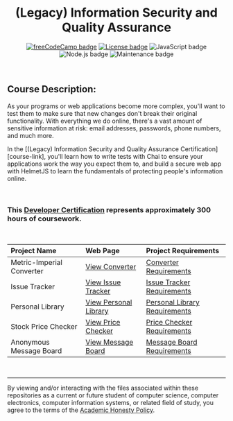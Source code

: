 <div align="center">

# (Legacy) Information Security and Quality Assurance

[![freeCodeCamp badge]][Information Security and Quality Assurance Certificate]
[![License badge]][Repository license]
![JavaScript badge](https://img.shields.io/badge/JavaScript-000?logo=JavaScript&logoColor=F7DF1E&style=flat-square)
![Node.js badge](https://img.shields.io/badge/Node.js-000?logo=Node.js&style=flat-square)
![Maintenance badge](https://img.shields.io/maintenance/no/2018?style=flat-square)

</div>

<br>

## Course Description:
As your programs or web applications become more complex, you'll want to test them to make sure that new changes don't break their original functionality. With everything we do online, there's a vast amount of sensitive information at risk: email addresses, passwords, phone numbers, and much more.

In the [(Legacy) Information Security and Quality Assurance Certification][course-link], you'll learn how to write tests with Chai to ensure your applications work the way you expect them to, and build a secure web app with HelmetJS to learn the fundamentals of protecting people's information online.

<br>

### This [Developer Certification][Information Security and Quality Assurance Certificate] represents approximately 300 hours of coursework.

<br>

| Project Name              | Web Page                | Project Requirements            |
| :------------------------ | :---------------------- | :------------------------------ |
| Metric-Imperial Converter | [View Converter]        | [Converter Requirements]        |
| Issue Tracker             | [View Issue Tracker]    | [Issue Tracker Requirements]    |
| Personal Library          | [View Personal Library] | [Personal Library Requirements] |
| Stock Price Checker       | [View Price Checker]    | [Price Checker Requirements]    |
| Anonymous Message Board   | [View Message Board]    | [Message Board Requirements]    |

<br>

---
By viewing and/or interacting with the files associated within these repositories as a current or future student of computer science, computer electronics, computer information systems, or related field of study, you agree to the terms of the [Academic Honesty Policy].

<!-- quick links -->
<!-- badge info -->
[freeCodeCamp badge]:https://img.shields.io/badge/freeCodeCamp-Security_&_QA-white?labelColor=006400&logo=freeCodeCamp&style=flat-square
[Information Security and Quality Assurance Certificate]:https://parasiticfrisk.github.io/information-security-and-quality-assurance/
[License badge]:https://img.shields.io/github/license/parasiticfrisk/information-security-and-quality-assurance?color=informational&style=flat-square
[Repository license]:LICENSE
<!-- projects -->
[View Converter]:https://cumbersome-band-dead.glitch.me
[View Issue Tracker]:https://outgoing-emphasized-cheque.glitch.me
[View Personal Library]:https://mini-buttered-darkness.glitch.me
[View Price Checker]:https://jungle-frill-traffic.glitch.me 
[View Message Board]:https://tidy-lush-society.glitch.me
<!-- requirements -->
[Converter Requirements]:https://www.freecodecamp.org/learn/information-security-and-quality-assurance/information-security-and-quality-assurance-projects/metric-imperial-converter
[Issue Tracker Requirements]:https://www.freecodecamp.org/learn/information-security-and-quality-assurance/information-security-and-quality-assurance-projects/issue-tracker
[Personal Library Requirements]:https://www.freecodecamp.org/learn/information-security-and-quality-assurance/information-security-and-quality-assurance-projects/personal-library
[Price Checker Requirements]:https://www.freecodecamp.org/learn/information-security-and-quality-assurance/information-security-and-quality-assurance-projects/stock-price-checker
[Message Board Requirements]:https://www.freecodecamp.org/learn/information-security-and-quality-assurance/information-security-and-quality-assurance-projects/anonymous-message-board
<!-- misc -->
[Academic Honesty Policy]:./academic_honesty_policy